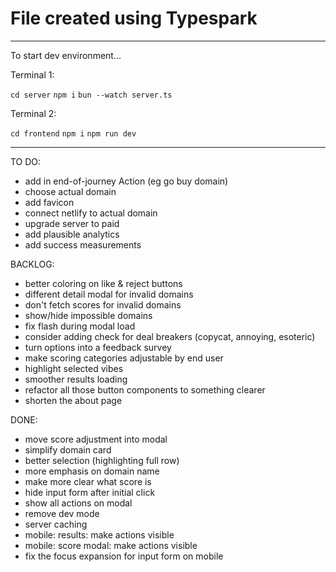 # File created using Typespark

---

To start dev environment...

Terminal 1:

`cd server`
`npm i`
`bun --watch server.ts`

Terminal 2:

`cd frontend`
`npm i`
`npm run dev`

---

TO DO:

- add in end-of-journey Action (eg go buy domain)
- choose actual domain
- add favicon
- connect netlify to actual domain
- upgrade server to paid
- add plausible analytics
- add success measurements

BACKLOG:

- better coloring on like & reject buttons
- different detail modal for invalid domains
- don't fetch scores for invalid domains
- show/hide impossible domains
- fix flash during modal load
- consider adding check for deal breakers (copycat, annoying, esoteric)
- turn options into a feedback survey
- make scoring categories adjustable by end user
- highlight selected vibes
- smoother results loading
- refactor all those button components to something clearer
- shorten the about page

DONE:

- move score adjustment into modal
- simplify domain card
- better selection (highlighting full row)
- more emphasis on domain name
- make more clear what score is
- hide input form after initial click
- show all actions on modal
- remove dev mode
- server caching
- mobile: results: make actions visible
- mobile: score modal: make actions visible
- fix the focus expansion for input form on mobile
